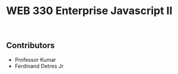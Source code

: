 <h1> WEB 330 Enterprise Javascript II</h1>
<br>
<h2> Contributors </h2>
<ul>
<li> Professor Kumar</li>
<li> Ferdinand Detres Jr</li>
</ul>